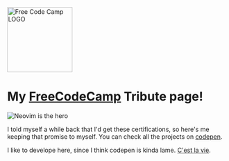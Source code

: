 
<img src="https://s3.amazonaws.com/freecodecamp/curriculum-diagram-full.jpg" alt="Free Code Camp LOGO" width="150px">

# My [FreeCodeCamp](https://www.freecodecamp.org/pineapplegiant) Tribute page!
![Neovim is the hero](https://img.shields.io/badge/made%20with-neovim%E2%9D%A4%EF%B8%8F-blue)


I told myself a while back that I'd get these certifications, so here's me keeping that promise to myself. You can check all the projects on [codepen](https://codepen.io/collection/XPObaY). 

I like to develope here, since I think codepen is kinda lame. [C'est la vie](https://youtu.be/vQ0u09mFodw?t=115).
